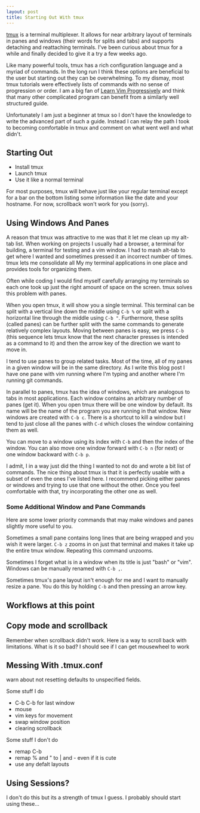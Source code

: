 ```yaml
---
layout: post
title: Starting Out With tmux
---
```


[tmux](https://tmux.github.io/) is a terminal multiplexer. It allows for near
arbitrary layout of terminals in panes and windows (their words for splits and
tabs) and supports detaching and reattaching terminals. I've been curious
about tmux for a while and finally decided to give it a try a few weeks ago. 

Like many powerful tools, tmux has a rich configuration language and a myriad of
commands. In the long run I think these options are beneficial to the user but
starting out they can be overwhelming.  To my dismay, most tmux tutorials were
effectively lists of commands with no sense of progression or order.  I am a big
fan of 
[Learn Vim Progressively](http://yannesposito.com/Scratch/en/blog/Learn-Vim-Progressively/)
and think that many other complicated program can benefit from a similarly well
structured guide.

Unfortunately I am just a beginner at tmux so I don't have the knowledge to
write the advanced part of such a guide. Instead I can relay the path I took to
becoming comfortable in tmux and comment on what went well and what didn't.

## Starting Out
 - Install tmux
 - Launch tmux
 - Use it like a normal terminal

For most purposes, tmux will behave just like your regular terminal except for a
bar on the bottom listing some information like the date and your hostname. For
now, scrollback won't work for you (sorry).

## Using Windows And Panes
A reason that tmux was attractive to me was that it let me clean up my alt-tab
list. When working on projects I usually had a browser, a terminal for building,
a terminal for testing and a vim window. I had to mash alt-tab to get where I
wanted and sometimes pressed it an incorrect number of times. tmux lets me
consolidate all My my terminal applications in one place and provides tools for
organizing them.

Often while coding I would find myself carefully arranging my terminals so each
one took up just the right amount of space on the screen. tmux solves this
problem with panes.

When you open tmux, it will show you a single terminal. This terminal can be 
split with a vertical line down the middle using `C-b %` or split with a
horizontal line through the middle using `C-b "`. Furthermore, these splits
(called panes) can be further split with the same commands to generate
relatively complex layouts. Moving between panes is easy, we press `C-b` (this
sequence lets tmux know that the next character presses is intended as a command
to it) and then the arrow key of the direction we want to move in. 

I tend to use panes to group related tasks. Most of the time, all of my panes in
a given window will be in the same directory. As I write this blog post I have
one pane with vim running where I'm typing and another where I'm running git
commands.

In parallel to panes, tmux has the idea of windows, which are analogous to tabs
in most applications. Each window contains an arbitrary number of panes (get
it). When you open tmux there will be one window by default. Its name will be
the name of the program you are running in that window. New windows are created
with `C-b c`. There is a shortcut to kill a window but I tend to just close all
the panes with `C-d` which closes the window containing them as well.

You can move to a window using its index with  `C-b` and then the index of the
window.  You can also move one window forward with `C-b n` (for next) or one
window backward with `C-b p`.

I admit, I in a way just did the thing I wanted to not do and wrote a bit list
of commands. The nice thing about tmux is that it is perfectly usable with a
subset of even the ones I've listed here. I recommend picking either panes or
windows and trying to use that one without the other. Once you feel comfortable
with that, try incorporating the other one as well.

### Some Additional Window and Pane Commands
Here are some lower priority commands that may make windows and panes slightly
more useful to you. 

Sometimes a small pane contains long lines that are being wrapped and you wish
it were larger. `C-b z` zooms in on just that terminal and makes it take up the
entire tmux window. Repeating this command unzooms. 

Sometimes I forget what is in a window when its title is just "bash" or "vim".
Windows can be manually renamed with `C-b ,`.

Sometimes tmux's pane layout isn't enough for me and I want to manually resize
a pane. You do this by holding `C-b` and then pressing an arrow key.

## Workflows at this point


## Copy mode and scrollback
Remember when scrollback didn't work. Here is a way to scroll back with
limitations. What is it so bad? I should see if I can get mousewheel to work

## Messing With .tmux.conf
warn about not resetting defaults to unspecified fields.

Some stuff I do

 - C-b C-b for last window
 - mouse
 - vim keys for movement
 - swap window position
 - clearing scrollback

Some stuff I don't do

 - remap C-b
 - remap % and " to | and - even if it is cute
 - use any defalt layouts

## Using Sessions?
I don't do this but its a strength of tmux I guess.
I probably should start using these...
